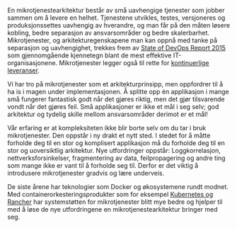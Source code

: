 En mikrotjenestearkitektur består av små uavhengige tjenester som jobber sammen om å levere en helhet. Tjenestene utvikles, testes, versjoneres og produksjonssettes uavhengig av hverandre, og man får på den måten løsere kobling, bedre separasjon av ansvarsområder og bedre skalerbarhet. Mikrotjenester, og arkitekturegenskapene man kan oppnå med tanke på separasjon og uavhengighet, trekkes frem av [State of DevOps Report 2015](https://puppet.com/resources/whitepaper/2015-state-devops-report) som gjennomgående kjennetegn blant de mest effektive IT-organisasjonene. Mikrotjenester legger også til rette for [kontinuerlige leveranser](https://radar.bekk.no/tech2017/prosess-og-kvalitet/kontinuerlige-leveranser).

Vi har tro på mikrotjenester som et arkitekturprinsipp, men oppfordrer til å ha is i magen under implementasjonen. Å splitte opp én applikasjon i mange små fungerer fantastisk godt når det gjøres riktig, men det gjør tilsvarende vondt når det gjøres feil. Små applikasjoner er ikke et mål i seg selv; god arkitektur og tydelig skille mellom ansvarsområder derimot er et mål!

Vår erfaring er at kompleksiteten ikke blir borte selv om du tar i bruk mikrotjenester. Den oppstår i ny drakt et nytt sted. I stedet for å måtte forholde deg til en stor og komplisert applikasjon må du forholde deg til en stor og uoversiktlig arkitektur. Nye utfordringer oppstår: Loggkorrelasjon, nettverksforsinkelser, fragmentering av data, feilpropagering og andre ting som mange ikke er vant til å forholde seg til. Derfor er det viktig å introdusere mikrotjenester gradvis og lære underveis.

De siste årene har teknologier som Docker og økosystemene rundt modnet. Med containerorkesteringsprodukter som for eksempel [Kubernetes og Rancher](https://radar.bekk.no/tech2017/arkitektur-og-plattform/containerorkestrering) har systemstøtten for mikrotjenester blitt mye bedre og hjelper til med å løse de nye utfordringene en mikrotjenestearkitektur bringer med seg.